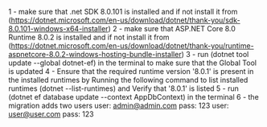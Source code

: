 1 - make sure that .net SDK 8.0.101 is installed and if not install it from (https://dotnet.microsoft.com/en-us/download/dotnet/thank-you/sdk-8.0.101-windows-x64-installer)
2 - make sure that ASP.NET Core 8.0 Runtime 8.0.2 is installed and if not install it from (https://dotnet.microsoft.com/en-us/download/dotnet/thank-you/runtime-aspnetcore-8.0.2-windows-hosting-bundle-installer)
3 - run (dotnet tool update --global dotnet-ef) in the terminal to make sure that the Global Tool is updated
4 - Ensure that the required runtime version '8.0.1' is present in the installed runtimes by Running the following command to list installed runtimes (dotnet --list-runtimes) and Verify that '8.0.1' is listed
5 - run (dotnet ef database update --context AppDbContext) in the terminal
6 - the migration adds two users 
  user: admin@admin.com  pass: 123
  user: user@user.com    pass: 123
